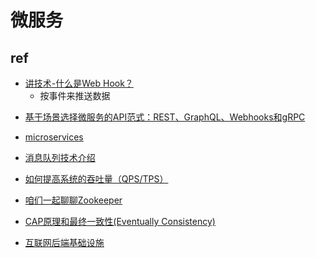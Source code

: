# 微服务


## ref
<!-- web hook -->
+ [讲技术-什么是Web Hook？](https://segmentfault.com/a/1190000020249988)
    + 按事件来推送数据
<!-- detail -->
+ [基于场景选择微服务的API范式：REST、GraphQL、Webhooks和gRPC](https://toutiao.io/posts/t3enj4b/preview)

+ [microservices](https://microservices.io/patterns/index.html)
+ [消息队列技术介绍](https://www.jianshu.com/p/689ce4205021)
+ [如何提高系统的吞吐量（QPS/TPS）](https://juejin.im/post/5af645f651882567105fd1b2)
+ [咱们一起聊聊Zookeeper](https://juejin.im/post/5b03d58a6fb9a07a9e4d8f01)
+ [CAP原理和最终一致性(Eventually Consistency)](https://my.oschina.net/xianggao/blog/541003)

+ [互联网后端基础设施](https://juejin.im/post/5b59324ef265da0f69703f40)